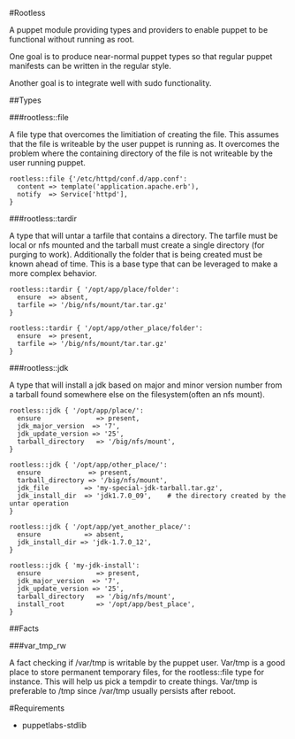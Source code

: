 #Rootless

A puppet module providing types and providers to enable puppet to be 
functional without running as root.

One goal is to produce near-normal puppet types so that regular puppet 
manifests can be written in the regular style.

Another goal is to integrate well with sudo functionality.


##Types

###rootless::file

A file type that overcomes the limitiation of creating the file. This 
assumes that the file is writeable by the user puppet is running as. It 
overcomes the problem where the containing directory of the file is not
writeable by the user running puppet.

    rootless::file {'/etc/httpd/conf.d/app.conf':
      content => template('application.apache.erb'),
      notify  => Service['httpd'],
    }

###rootless::tardir

A type that will untar a tarfile that contains a directory. The tarfile must be local
or nfs mounted and the tarball must create a single directory (for purging to work).
Additionally the folder that is being created must be known ahead of time. This is a
base type that can be leveraged to make a more complex behavior.

    rootless::tardir { '/opt/app/place/folder':
      ensure  => absent,
      tarfile => '/big/nfs/mount/tar.tar.gz'
    }

    rootless::tardir { '/opt/app/other_place/folder':
      ensure  => present,
      tarfile => '/big/nfs/mount/tar.tar.gz'
    }

###rootless::jdk

A type that will install a jdk based on major and minor version number from
a tarball found somewhere else on the filesystem(often an nfs mount).

    rootless::jdk { '/opt/app/place/':
      ensure              => present,
      jdk_major_version  => '7',
      jdk_update_version => '25',
      tarball_directory   => '/big/nfs/mount',
    }

    rootless::jdk { '/opt/app/other_place/':
      ensure            => present,
      tarball_directory => '/big/nfs/mount',
      jdk_file         => 'my-special-jdk-tarball.tar.gz',
      jdk_install_dir  => 'jdk1.7.0_09',    # the directory created by the untar operation
    }

    rootless::jdk { '/opt/app/yet_another_place/':
      ensure           => absent,
      jdk_install_dir => 'jdk-1.7.0_12',
    }

    rootless::jdk { 'my-jdk-install':
      ensure              => present,
      jdk_major_version  => '7',
      jdk_update_version => '25',
      tarball_directory   => '/big/nfs/mount',
      install_root        => '/opt/app/best_place',
    }

##Facts

###var_tmp_rw

A fact checking if /var/tmp is writable by the puppet user. Var/tmp is a good place to
store permanent temporary files, for the rootless::file type for instance. This will help
us pick a tempdir to create things. Var/tmp is preferable to /tmp since /var/tmp usually
persists after reboot.



#Requirements

* puppetlabs-stdlib
